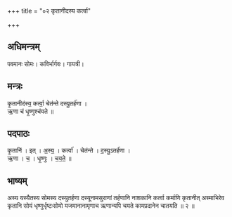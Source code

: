 +++
title = "०२ कृतानीदस्य कर्त्वा"

+++
## अधिमन्त्रम्
पवमानः सोमः। कविर्भार्गवः। गायत्री।

## मन्त्रः
कृ॒तानीद॑स्य॒ कर्त्वा॒ चेत॑न्ते दस्यु॒तर्ह॑णा ।  
ऋ॒णा च॑ धृ॒ष्णुश्च॑यते ॥

## पदपाठः
कृ॒तानि॑ । इत् । अ॒स्य॒ । कर्त्वा॑ । चेत॑न्ते । द॒स्यु॒ऽतर्ह॑णा ।  
ऋ॒णा । च॒ । धृ॒ष्णुः । च॒य॒ते॒ ॥

## भाष्यम्
अस्य यस्यैतस्य सोमस्य दस्युतर्हणा दस्यूनामसुराणां तर्हणानि नाशकानि कर्त्वा कर्माणि कृतानीत् अस्माभिरेव कृतानि सोयं धृष्णुर्धृष्टःसोमो यजमानानामृणाच ऋणान्यपि चयते कामप्रदानेन चातयति ॥ २ ॥